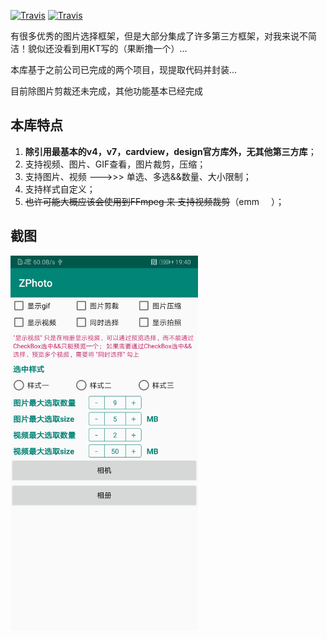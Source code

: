 
[![Travis](https://img.shields.io/badge/ZPhoto-1.0.0-yellowgreen.svg)](https://github.com/zippo88888888/ZPhoto)
[![Travis](https://img.shields.io/badge/API-21%2B-green.svg)](https://github.com/zippo88888888/ZPhoto)

有很多优秀的图片选择框架，但是大部分集成了许多第三方框架，对我来说不简洁！貌似还没看到用KT写的（果断撸一个）...

本库基于之前公司已完成的两个项目，现提取代码并封装...

目前除图片剪裁还未完成，其他功能基本已经完成

## 本库特点

1. **除引用最基本的v4，v7，cardview，design官方库外，无其他第三方库**；
2. 支持视频、图片、GIF查看，图片裁剪，压缩；
3. 支持图片、视频 --->>> 单选、多选&&数量、大小限制；
4. 支持样式自定义；
5. ~~也许可能大概应该会使用到FFmpeg 来 支持视频裁剪~~（emm <img src="http://www.fakutownee.cn/d/file/p/2017-07-21/bbd7df2efc2d550fc7ce84da03a72ae8.jpg" width=15px height=15px>）；

## 截图
<img src = "app/src/main/assets/ys1.jpg" width = 300px><br><br>

